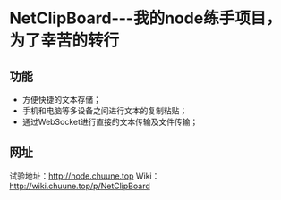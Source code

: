 # NetClipBoard---我的node练手项目，为了幸苦的转行


功能  
-------
* 方便快捷的文本存储；
* 手机和电脑等多设备之间进行文本的复制粘贴；
* 通过WebSocket进行直接的文本传输及文件传输；

网址
-------
试验地址：http://node.chuune.top
Wiki：http://wiki.chuune.top/p/NetClipBoard
